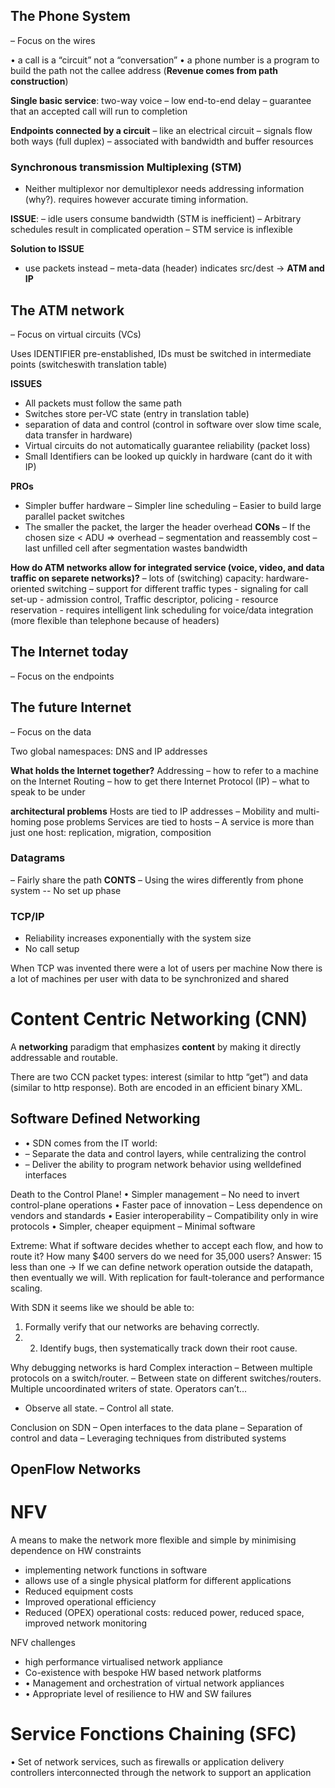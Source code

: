 ## The Phone System
– Focus on the wires

• a call is a “circuit” not a “conversation”
• a phone number is a program to build the path not the callee address (**Revenue comes from path construction**)

**Single basic service**: two-way voice
– low end-to-end delay
– guarantee that an accepted call will run to
completion

**Endpoints connected by a circuit**
– like an electrical circuit
– signals flow both ways (full duplex)
– associated with bandwidth and buffer
resources

### Synchronous transmission Multiplexing (STM)
- Neither multiplexor nor demultiplexor needs
addressing information (why?).  requires however accurate timing information.

**ISSUE**:
– idle users consume bandwidth (STM is
inefficient)
– Arbitrary schedules result in complicated
operation
– STM service is inflexible

**Solution to ISSUE**
- use packets instead
– meta-data (header) indicates src/dest
-> **ATM and IP**

## The ATM network
– Focus on virtual circuits (VCs)
 
Uses IDENTIFIER pre-enstablished, IDs must be switched in intermediate points (switcheswith translation table)

**ISSUES**
- All packets must follow the same path
- Switches store per-VC state (entry in translation table)
- separation of data and control (control in software over slow time scale, data transfer in hardware)
- Virtual circuits do not automatically guarantee reliability (packet loss)
- Small Identifiers can be looked up quickly in hardware (cant do it with IP)

**PROs**
- Simpler buffer hardware
– Simpler line scheduling
– Easier to build large parallel packet switches
- The smaller the packet, the larger the header overhead
**CONs**
– If the chosen size < ADU => overhead
– segmentation and reassembly cost
– last unfilled cell after segmentation wastes bandwidth

**How do ATM networks allow for integrated service (voice, video, and data traffic on separete networks)?**
– lots of (switching) capacity: hardware-oriented switching
– support for different traffic types
		- signaling for call set-up
		- admission control, Traffic descriptor, policing
		-  resource reservation
		-  requires intelligent link scheduling for voice/data integration
		(more flexible than telephone because of headers)

## The Internet today
– Focus on the endpoints



## The future Internet
– Focus on the data

Two global namespaces: DNS and IP addresses

**What holds the Internet together?**
Addressing
– how to refer to a machine on the
Internet
Routing
– how to get there
Internet Protocol (IP)
– what to speak to be under

**architectural problems**
Hosts are tied to IP addresses
– Mobility and multi-homing pose problems
Services are tied to hosts
– A service is more than just one host: replication, migration, composition

### Datagrams
– Fairly share the path
**CONTS**
– Using the wires differently from phone system
-- No set up phase

### TCP/IP
- Reliability increases exponentially with the system size
- No call setup

When TCP was invented there were a lot of users per machine Now there is a lot of machines per user with data to be synchronized and shared

# Content Centric Networking (CNN)

A **networking** paradigm that emphasizes **content** by making it directly addressable and routable.

There are two CCN packet types:
interest (similar to http “get”) and data (similar to http response). Both are encoded in an efficient binary XML.

## Software Defined Networking
- • SDN comes from the IT world: 
- – Separate the data and control layers, while centralizing the control 
- – Deliver the ability to program network behavior using welldefined interfaces

Death to the Control Plane!
• Simpler management – No need to invert control-plane operations 
• Faster pace of innovation – Less dependence on vendors and standards 
• Easier interoperability – Compatibility only in wire protocols
• Simpler, cheaper equipment – Minimal software

Extreme: What if software decides whether to accept each flow, and how to route it?
How many $400 servers do we need for 35,000 users?
Answer: 15 less than one -> If we can define network operation outside the datapath, then eventually we will. With replication for fault-tolerance and performance scaling.


With SDN it seems like we should be able to: 
1. Formally verify that our networks are behaving correctly. 
2. 2. Identify bugs, then systematically track down their root cause.

Why debugging networks is hard Complex interaction 
– Between multiple protocols on a switch/router.
– Between state on different switches/routers. 
Multiple uncoordinated writers of state. Operators can’t… 
- Observe all state.
– Control all state.

Conclusion on SDN 
– Open interfaces to the data plane 
– Separation of control and data 
– Leveraging techniques from distributed systems

## OpenFlow Networks

# NFV 
A means to make the network more flexible and simple by minimising dependence on HW constraints

- implementing network functions in software
- allows use of a single physical platform for different applications
- Reduced equipment costs 
- Improved operational efficiency
- Reduced (OPEX) operational costs: reduced power, reduced space, improved network monitoring

NFV challenges
- high performance virtualised network appliance
- Co-existence with bespoke HW based network platforms
- • Management and orchestration of virtual network appliances 
- • Appropriate level of resilience to HW and SW failures

# Service Fonctions Chaining (SFC)

• Set of network services, such as firewalls or application delivery controllers interconnected through the network to support an application